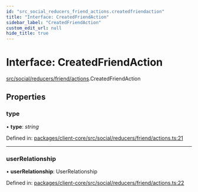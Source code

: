 ```yaml
---
id: "src_social_reducers_friend_actions.createdfriendaction"
title: "Interface: CreatedFriendAction"
sidebar_label: "CreatedFriendAction"
custom_edit_url: null
hide_title: true
---
```


# Interface: CreatedFriendAction

[src/social/reducers/friend/actions](../modules/src_social_reducers_friend_actions.md).CreatedFriendAction

## Properties

### type

• **type**: *string*

Defined in: [packages/client-core/src/social/reducers/friend/actions.ts:21](https://github.com/xr3ngine/xr3ngine/blob/a16a45d7e/packages/client-core/src/social/reducers/friend/actions.ts#L21)

___

### userRelationship

• **userRelationship**: UserRelationship

Defined in: [packages/client-core/src/social/reducers/friend/actions.ts:22](https://github.com/xr3ngine/xr3ngine/blob/a16a45d7e/packages/client-core/src/social/reducers/friend/actions.ts#L22)
